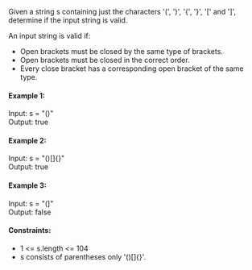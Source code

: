 Given a string s containing just the characters '(', ')', '{', '}', '[' and ']', determine if the input string is valid.

An input string is valid if:
* Open brackets must be closed by the same type of brackets.
* Open brackets must be closed in the correct order.
* Every close bracket has a corresponding open bracket of the same type.

#### Example 1:
Input: s = "()"  
Output: true

#### Example 2:
Input: s = "()[]{}"  
Output: true

#### Example 3:
Input: s = "(]"  
Output: false

#### Constraints:
* 1 <= s.length <= 104
* s consists of parentheses only '()[]{}'.